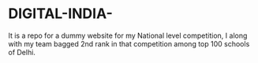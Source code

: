 # DIGITAL-INDIA-
It is a repo for a dummy website for my National level competition, I along with my team bagged 2nd rank in that competition among top 100 schools of Delhi. 
